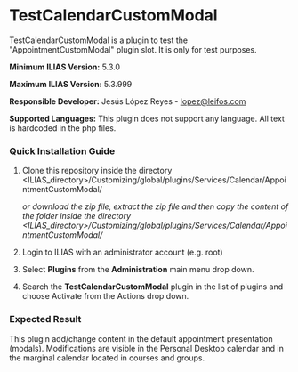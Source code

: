 # TestCalendarCustomModal

TestCalendarCustomModal is a plugin to test the "AppointmentCustomModal" plugin slot. It is only for test purposes.

**Minimum ILIAS Version:**
5.3.0

**Maximum ILIAS Version:**
5.3.999

**Responsible Developer:**
Jesús López Reyes - lopez@leifos.com

**Supported Languages:**
This plugin does not support any language. All text is hardcoded in the php files. 

### Quick Installation Guide
1. Clone this repository inside the directory <ILIAS_directory>/Customizing/global/plugins/Services/Calendar/AppointmentCustomModal/
   
    _or download the zip file, extract the zip file and then copy the content of the folder inside the directory <ILIAS_directory>/Customizing/global/plugins/Services/Calendar/AppointmentCustomModal/_   
2. Login to ILIAS with an administrator account (e.g. root)
3. Select **Plugins** from the **Administration** main menu drop down.
4. Search the **TestCalendarCustomModal** plugin in the list of plugins and choose Activate from the Actions drop down.


### Expected Result

This plugin add/change content in the default appointment presentation (modals).
Modifications are visible in the Personal Desktop calendar and in the marginal calendar located in courses and groups.

